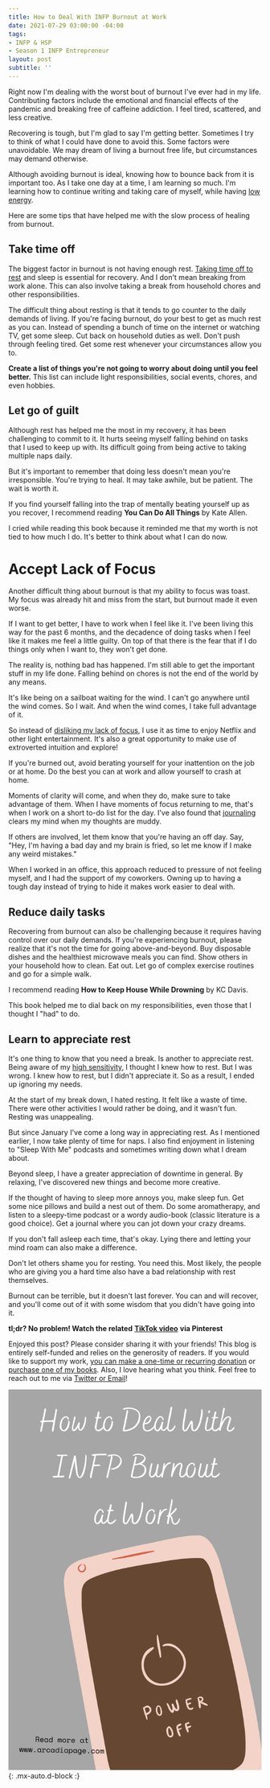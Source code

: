 ```yaml
---
title: How to Deal With INFP Burnout at Work
date: 2021-07-29 03:00:00 -04:00
tags:
- INFP & HSP
- Season 1 INFP Entrepreneur
layout: post
subtitle: ''
---
```


Right now I'm dealing with the worst bout of burnout I've ever had in my life. Contributing factors include the emotional and financial effects of the pandemic and breaking free of caffeine addiction. I feel tired, scattered, and less creative.

Recovering is tough, but I'm glad to say I'm getting better. Sometimes I try to think of what I could have done to avoid this. Some factors were unavoidable. We may dream of living a burnout free life, but circumstances may demand otherwise.

Although avoiding burnout is ideal, knowing how to bounce back from it is important too. As I take one day at a time, I am learning so much. I'm learning how to continue writing and taking care of myself, while having [low energy](https://arcadiapage.com/2018/05/learning-to-work-along-with-way-i-feel.html).

Here are some tips that have helped me with the slow process of healing from burnout.

## Take time off

The biggest factor in burnout is not having enough rest. [Taking time off to rest](https://arcadiapage.com/2020-12-29-how-to-use-breaks-to-reduce-infp-stress/) and sleep is essential for recovery. And I don't mean breaking from work alone. This can also involve taking a break from household chores and other responsibilities.

The difficult thing about resting is that it tends to go counter to the daily demands of living.  If you're facing burnout, do your best to get as much rest as you can. Instead of spending a bunch of time on the internet or watching TV, get some sleep. Cut back on household duties as well. Don't push through feeling tired. Get some rest whenever your circumstances allow you to.

**Create a list of things you're not going to worry about doing until you feel better.** This list can include light responsibilities, social events, chores, and even hobbies.

## Let go of guilt

Although rest has helped me the most in my recovery, it has been challenging to commit to it. It hurts seeing myself falling behind on tasks that I used to keep up with. Its difficult going from being active to taking multiple naps daily.

But it's important to remember that doing less doesn't mean you're irresponsible. You're trying to heal. It may take awhile, but be patient. The wait is worth it.

If you find yourself falling into the trap of mentally beating yourself up as you recover, I recommend reading **You Can Do All Things** by Kate Allen.

I cried while reading this book because it reminded me that my worth is not tied to how much I do. It's better to think about what I can do now.

# Accept Lack of Focus

Another difficult thing about burnout is that my ability to focus was toast. My focus was already hit and miss from the start, but burnout made it even worse.

If I want to get better, I have to work when I feel like it. I've been living this way for the past 6 months, and the decadence of doing tasks when I feel like it makes me feel a little guilty. On top of that there is the fear that if I do things only when I want to, they won't get done.

The reality is, nothing bad has happened. I'm still able to get the important stuff in my life done. Falling behind on chores is not the end of the world by any means.

It's like being on a sailboat waiting for the wind. I can't go anywhere until the wind comes. So I wait. And when the wind comes, I take full advantage of it.

So instead of [disliking my lack of focus](https://arcadiapage.com/2020-11-19-4-ways-to-make-unfocus-work-for-you-as-an-infp/), I use it as time to enjoy Netflix and other light entertainment.  It's also a great opportunity to make use of extroverted intuition and explore!

If you're burned out, avoid berating yourself for your inattention on the job or at home. Do the best you can at work and allow yourself to crash at home.

Moments of clarity will come, and when they do, make sure to take advantage of them. When I have moments of focus returning to me, that's when I work on a short to-do list for the day. I've also found that [journaling](https://arcadiapage.com/2021-02-24-how-infps-can-use-writing-for-healing/) clears my mind when my thoughts are muddy.

If others are involved, let them know that you're having an off day. Say, "Hey, I'm having a bad day and my brain is fried, so let me know if I make any weird mistakes."

When I worked in an office, this approach reduced to pressure of not feeling myself, and I had the support of my coworkers. Owning up to having a tough day instead of trying to hide it makes work easier to deal with.

## Reduce daily tasks

Recovering from burnout can also be challenging because it requires having control over our daily demands. If you're experiencing burnout, please realize that it's not the time for going above-and-beyond. Buy disposable dishes and the healthiest microwave meals you can find. Show others in your household how to clean. Eat out. Let go of complex exercise routines and go for a simple walk.

I recommend reading **How to Keep House While Drowning** by KC Davis.

This book helped me to dial back on my responsibilities, even those that I thought I "had" to do.

## Learn to appreciate rest

It's one thing to know that you need a break. Is another to appreciate rest. Being aware of my [high sensitivity](https://arcadiapage.com/2020-09-30-7-ways-to-balance-high-sensitivity-with-productivity/), I thought I knew how to rest. But I was wrong. I knew how to rest, but I didn't appreciate it. So as a result, I ended up ignoring my needs.

At the start of my break down, I hated resting. It felt like a waste of time. There were other activities I would rather be doing, and it  wasn't fun. Resting was unappealing.

But since January I've come a long way in appreciating rest. As I mentioned earlier, I now take plenty of time for naps. I also find enjoyment in listening to "Sleep With Me" podcasts and sometimes writing down what I dream about.

Beyond sleep, I have a greater appreciation of downtime in general. By relaxing, I've discovered new things and become more creative.

If the thought of having to sleep more annoys you, make sleep fun. Get some nice pillows and build a nest out of them. Do some aromatherapy, and listen to a sleepy-time podcast or a wordy audio-book (classic literature is a good choice). Get a journal where you can jot down your crazy dreams.

If you don't fall asleep each time, that's okay. Lying there and letting your mind roam can also make a difference.

Don't let others shame you for resting. You need this. Most likely, the people who are giving you a hard time also have a bad relationship with rest themselves.

Burnout can be terrible, but it doesn't last forever. You can and will recover, and you'll come out of it with some wisdom that you didn't have going into it.

**tl;dr? No problem! Watch the related** [**TikTok video**](https://pin.it/6ztyZH6) **via Pinterest**

Enjoyed this post? Please consider sharing it with your friends! This blog is entirely self-funded and relies on the generosity of readers. If you would like to support my work, [you can make a one-time or recurring donation](https://www.buymeacoffee.com/arcadiapage) or [purchase one of my books](https://payhip.com/ArcadiaPage). Also, I love hearing what you think. Feel free to reach out to me via [Twitter or Email](https://arcadiapage.com/talk/)!

![](/uploads/infp-burnout-at-work-pin.png){: .mx-auto.d-block :}